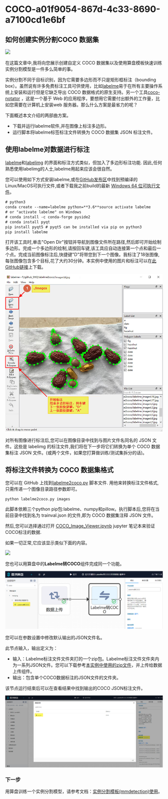 # COCO-a01f9054-867d-4c33-8690-a7100cd1e6bf

## 如何创建实例分割COCO 数据集

![](https://gitcdn.xyz/cdn/Tony607/blog_statics/49e70965a400db89ae7b83c66384651edefbceeb/images/object-detection/anno_coco.png)

在这篇文章中,我将向您展示创建自定义 COCO 数据集以及使用算盘模板快速训练实例分割模型是一件多么简单的事。

实例分割不同于目标识别，因为它需要多边形而不只是矩形框标注（bounding box）。虽然说有许多免费标注工具可供使用，比如[labelme](https://github.com/wkentaro/labelme)易于在所有主要操作系统上安装和运行但是它缺乏导出 COCO 数据格式的原生支持。另一个工具[coco-notator](https://github.com/jsbroks/coco-annotator) ，这是一个基于 Web 的应用程序，要想用它需要付出额外的工作量，比如您需要在计算机上安装web 服务器。那么什么方案是最省力的呢？

下面概述本文介绍的两部曲方案。

* 下载并运行labelme软件,并在图像上标注多边形。
* 运行脚本将labelme标签标注文件转换为 COCO 数据集 JSON 标注文件。

## 使用**labelme**对数据进行标注

[labelme](https://github.com/wkentaro/labelme)和[labelimg](https://github.com/tzutalin/labelImg) 的界面和标注方式类似，但加入了多边形标注功能. 因此,任何熟悉使用labelimg的人士,labelme用起来应该会很自然。

您可以使用如下方式安装labelme,或在[GitHub发布区](https://github.com/wkentaro/labelme/releases/tag/v3.14.2)中找到预编译的Linux/MacOS可执行文件,或者下载我之前build的最新 [Windows 64 位可执行文件](https://github.com/Tony607/labelme2coco/releases/download/V0.1/labelme.exe)。

```text
# python3
conda create --name=labelme python=**3.6**source activate labelme
# or "activate labelme" on Windows
# conda install -c conda-forge pyside2
# conda install pyqt
pip install pyqt5 # pyqt5 can be installed via pip on python3
pip install labelme
```

打开该工具时,单击"Open Dir"按钮并导航到图像文件所在路径,然后即可开始绘制多边形。完成一个多边形的绘制,请按回车键,该工具应自动连接第一个点和最后一个点。完成当前图像标注后,快捷键"D"将带您到下一个图像。我标注了18张图像,每张图像包含多个目标,花了大约30分钟。本实例中使用的图片和标注可以在[此GitHub链接](https://github.com/Tony607/labelme2coco)上下载。

![](../.gitbook/assets/untitled-8ccb5389-f48c-46f9-86eb-2882fe057e60.png)

对所有图像进行标注后,您可以在图像目录中找到与图片文件名同名的 JSON 文件。这些是 labelimg 的标注文件,我们将在下一步将它们转换为单个 COCO 数据集标注 JSON 文件。\(或两个文件，如果您打算做训练/测试集拆分的话\)。

## 将标注文件转换为 COCO 数据集格式

您可以在 GitHub 上找到[labelme2coco.py](https://github.com/Tony607/labelme2coco/blob/master/labelme2coco.py) 脚本文件. 用他来转换标注文件格式,只需传递一个图像目录路径参数即可。

```text
python labelme2coco.py images
```

此脚本依赖三个python pip包:labelme、numpy和pillow。执行脚本后,您将在当前目录中找到名为 trainval.json 的文件,即为 COCO 数据集注释 JSON 文件。

然后,您可以选择通过打开 [COCO\_Image\_Viewer.ipynb](https://github.com/Tony607/labelme2coco/blob/master/COCO_Image_Viewer.ipynb) jupyter 笔记本来验证COCO标注的数据.

如果一切正常,它应该显示类似下面的内容。

![](https://gitcdn.xyz/cdn/Tony607/blog_statics/49e70965a400db89ae7b83c66384651edefbceeb/images/object-detection/coco_viewer.png)

您也可以用算盘中的**Labelme转COCO**组件完成同一个功能。

![](../.gitbook/assets/untitled-af620a45-04a6-47fc-84ea-0131fd73a42f%20%282%29.png)

您可以在参数设置中修改默认输出的JSON文件名。

此节点输入，输出定义为：

* 输入：Labelme标注文件文件夹打的一个zip包。Labelme标注文件文件夹内为一系列JSON文件。您可以下载参考[本实例中使用的zip文件](https://suanpan-test.oss-cn-beijing.aliyuncs.com/sp_share/labelme_jsons.zip)，并上传给数据上传组件。
* 输出：包含单个COCO数据标注的JSON文件的文件夹。

该节点运行结束后可以在查看结果中找到输出的COCO JSON标注文件。

![](../.gitbook/assets/untitled-01705ba9-aa7a-4489-950e-b75a0c8e5476%20%281%29.png)

### 下一步

用算盘训练一个实例分割模型，请参考文档：[实例分割模板\(mmdetection\)使用](https://www.notion.so/mmdetection-a61b3e66b474496b9de904c238d301ef)。

